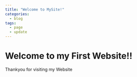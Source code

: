 ```yaml
---
title: "Welcome to MySite!"
categories:
  - blog
tags:
  - page
  - update
---
```


# Welcome to my First Website!!
Thankyou for visiting my Website
